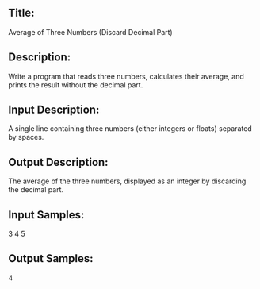 ## Title:
Average of Three Numbers (Discard Decimal Part)

## Description:
Write a program that reads three numbers, calculates their average, and prints the result without the decimal part.

## Input Description:
A single line containing three numbers (either integers or floats) separated by spaces.

## Output Description:
The average of the three numbers, displayed as an integer by discarding the decimal part.

## Input Samples:
3
4
5

## Output Samples:
4